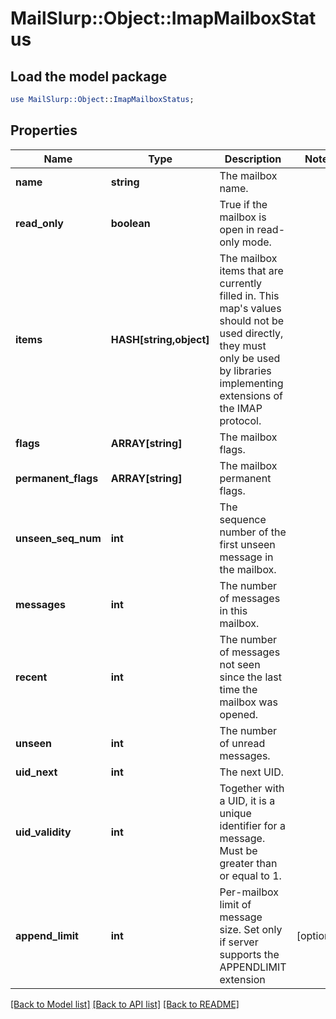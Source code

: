 # MailSlurp::Object::ImapMailboxStatus

## Load the model package
```perl
use MailSlurp::Object::ImapMailboxStatus;
```

## Properties
Name | Type | Description | Notes
------------ | ------------- | ------------- | -------------
**name** | **string** | The mailbox name. | 
**read_only** | **boolean** | True if the mailbox is open in read-only mode. | 
**items** | **HASH[string,object]** | The mailbox items that are currently filled in. This map&#39;s values should not be used directly, they must only be used by libraries implementing extensions of the IMAP protocol. | 
**flags** | **ARRAY[string]** | The mailbox flags. | 
**permanent_flags** | **ARRAY[string]** | The mailbox permanent flags. | 
**unseen_seq_num** | **int** | The sequence number of the first unseen message in the mailbox. | 
**messages** | **int** | The number of messages in this mailbox. | 
**recent** | **int** | The number of messages not seen since the last time the mailbox was opened. | 
**unseen** | **int** | The number of unread messages. | 
**uid_next** | **int** | The next UID. | 
**uid_validity** | **int** | Together with a UID, it is a unique identifier for a message. Must be greater than or equal to 1. | 
**append_limit** | **int** | Per-mailbox limit of message size. Set only if server supports the APPENDLIMIT extension | [optional] 

[[Back to Model list]](../README#documentation-for-models) [[Back to API list]](../README#documentation-for-api-endpoints) [[Back to README]](../README)


